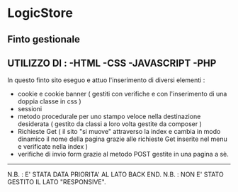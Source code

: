 # LogicStore
Finto gestionale
----------------------------
UTILIZZO DI : 
-HTML 
-CSS 
-JAVASCRIPT
-PHP
----------------------------
In questo finto sito eseguo e attuo l'inserimento di diversi elementi :
- cookie e cookie banner ( gestiti con verifiche e con l'inserimento di una doppia classe in css )
- sessioni 
- metodo procedurale per uno stampo veloce nella destinazione desiderata ( gestito da classi a loro volta gestite da composer )
- Richieste Get ( il sito "si muove" attraverso la index e cambia in modo dinamico il nome della pagina grazie alle richieste Get inserite nel menu e verificate nella index )
- verifiche di invio form grazie al metodo POST gestite in una pagina a sè.
----------------------------
N.B. : E' STATA DATA PRIORITA' AL LATO BACK END.
N.B. : NON E' STATO GESTITO IL LATO "RESPONSIVE".
